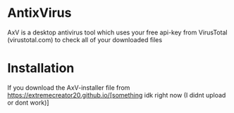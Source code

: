 # AntixVirus
 AxV is a desktop antivirus tool which uses your free api-key from VirusTotal (virustotal.com) to check all of your downloaded files

# Installation
If you download the AxV-installer file from https://extremecreator20.github.io/[something idk right now (I didnt upload or dont work)]